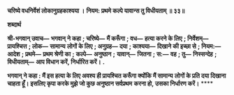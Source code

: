 **चरिष्ये वधनिर्वेशं लोकानुग्रहकाश्यया ।** **नियम: प्रथमे कल्पे यावान्स तु विधीयताम् ॥ ३३॥** 

**शब्दार्थ** 

**श्री-भगवान् उवाच—** **भगवान् ने कहा** **; चरिष्ये—** **मैं करूँगा** **; वध—** **हत्या करने के लिए** **; निर्वेशम्—** **प्रायश्चित्त** **; लोक—** **सामान्य** **लोगों के लिए** **; अनुग्रह—** **दया** **; काश्यया—** **दिखाने की इच्छा से** **; नियम:—** **आदेश** **; प्रथमे—** **प्रथम श्रेणी का** **; कल्पे—** **अनुष्ठान** **;** **यावान्—** **जितना** **; स:—** **वह** **; तु—** **निस्सन्देह** **; विधीयताम्—** **आप विधान करें, निर्धारित करें।** **.** 

**भगवान् ने कहा : मैं इस हत्या के लिए अवश्य ही प्रायश्चित करूँगा क्योंकि मैं सामान्य** **लोगों के प्रति दया दिखाना चाहता हूँ। इसलिए कृपा करके मुझे जो कुछ अनुष्ठान सर्वप्रथम** **करना हो, उसका निर्धारण करें।** **** 